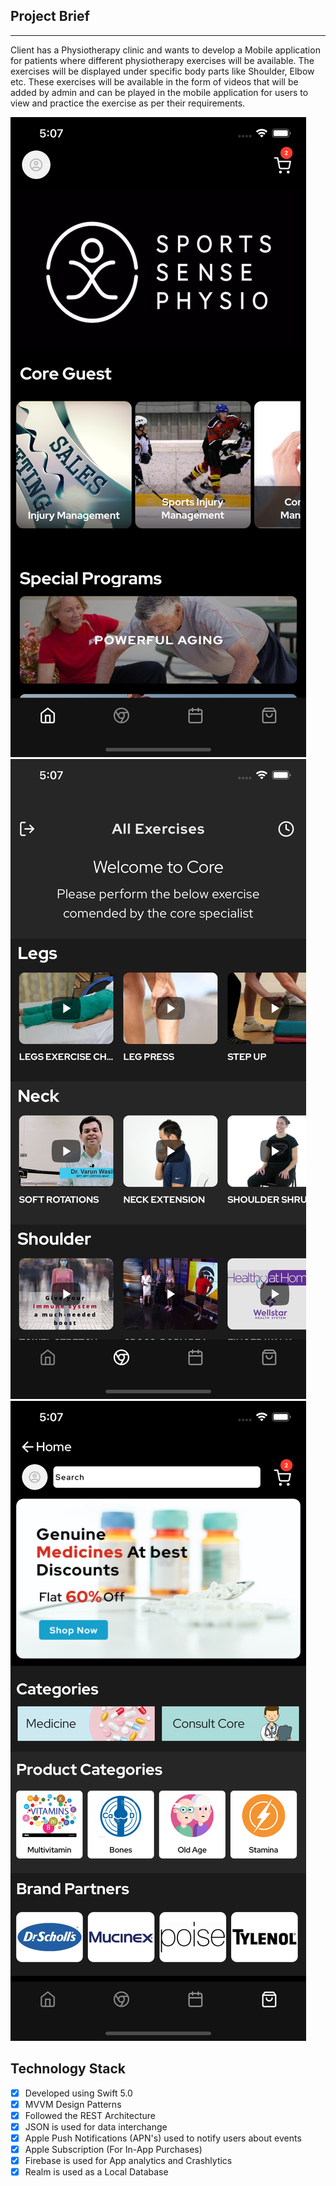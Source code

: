 ## Project Brief

----

Client has a Physiotherapy clinic and wants to develop a Mobile application for patients where different physiotherapy exercises will be available. The exercises will be displayed under specific body parts like Shoulder, Elbow etc.  These exercises will be available in the form of videos that will be added by admin and can be played in the mobile application for users to view and practice the exercise as per their requirements.

![Screenshot](https://github.com/tbiinfotech/PhysiotherapyExercises-iOS/blob/main/Images/Home.png)
![Screenshot](https://github.com/tbiinfotech/PhysiotherapyExercises-iOS/blob/main/Images/AllExercise.png)
![Screenshot](https://github.com/tbiinfotech/PhysiotherapyExercises-iOS/blob/main/Images/Shop.png)

## Technology Stack

- [x] Developed using Swift 5.0
- [x] MVVM Design Patterns
- [x] Followed the REST Architecture 
- [x] JSON is used for data interchange
- [x] Apple Push Notifications (APN's) used to notify users about events
- [x] Apple Subscription (For In-App Purchases)
- [x] Firebase is used for App analytics and Crashlytics
- [x] Realm is used as a Local Database 
